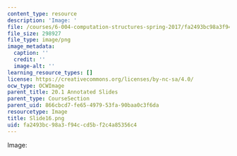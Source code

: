 ```yaml
---
content_type: resource
description: 'Image: '
file: /courses/6-004-computation-structures-spring-2017/fa2493bc98a3f94ccd5bf2c4a85356c4_Slide16.png
file_size: 298927
file_type: image/png
image_metadata:
  caption: ''
  credit: ''
  image-alt: ''
learning_resource_types: []
license: https://creativecommons.org/licenses/by-nc-sa/4.0/
ocw_type: OCWImage
parent_title: 20.1 Annotated Slides
parent_type: CourseSection
parent_uid: 866cbcd7-fe65-4979-53fa-90baa0c3f6da
resourcetype: Image
title: Slide16.png
uid: fa2493bc-98a3-f94c-cd5b-f2c4a85356c4
---
```

Image: 